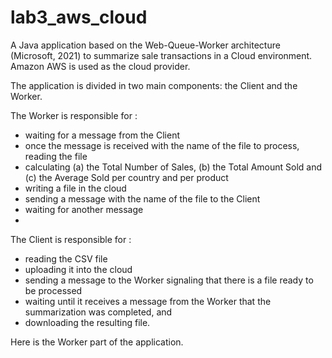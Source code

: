 # lab3_aws_cloud
A Java application based on the Web-Queue-Worker architecture (Microsoft, 2021) to summarize sale transactions in a Cloud environment. 
Amazon AWS is used as the cloud provider.

The application is divided in two main components: the Client and the Worker.

The Worker is responsible for :
  - waiting for a message from the Client
  - once the message is received with the name of the file to process, reading the file
  - calculating (a) the Total Number of Sales, (b) the Total Amount Sold and (c) the Average Sold per country and per product
  - writing a file in the cloud
  - sending a message with the name of the file to the Client
  - waiting for another message
  - 
The Client is responsible for :
  - reading the CSV file
  - uploading it into the cloud
  - sending a message to the Worker signaling that there is a file ready to be processed
  - waiting until it receives a message from the Worker that the summarization was completed, and
  - downloading the resulting file.

Here is the Worker part of the application.

